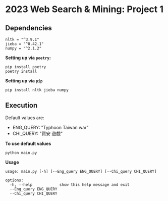 # 2023 Web Search & Mining: Project 1

## Dependencies

```
nltk = "^3.9.1"
jieba = "^0.42.1"
numpy = "^2.1.2"
```

**Setting up via `poetry`:**

```
pip install poetry
poetry install
```

**Setting up via `pip`**

```
pip install nltk jieba numpy
```

## Execution

Default values are:

-   ENG_QUERY: "Typhoon Taiwan war"
-   CHI_QUERY: "資安 遊戲"

**To use default values**

```
python main.py
```

**Usage**

```
usage: main.py [-h] [--Eng_query ENG_QUERY] [--Chi_query CHI_QUERY]

options:
  -h, --help            show this help message and exit
  --Eng_query ENG_QUERY
  --Chi_query CHI_QUERY
```
